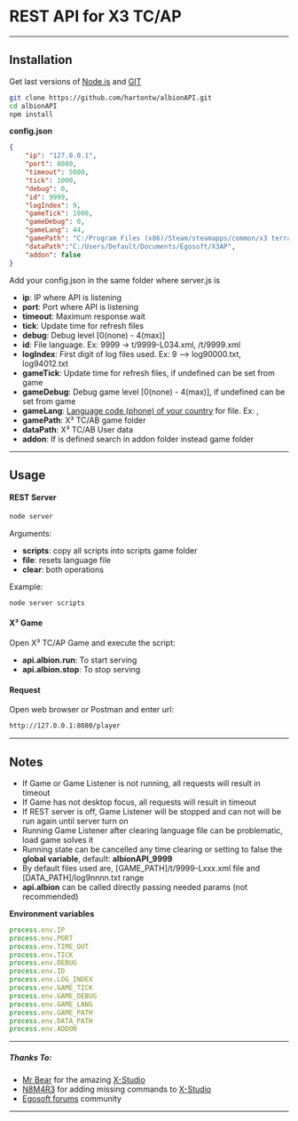 # REST API for X3 TC/AP
---
## Installation
Get last versions of [Node.js](https://nodejs.org/es/) and [GIT](https://git-scm.com/)

```bash
git clone https://github.com/hartontw/albionAPI.git
cd albionAPI
npm install
```

**config.json**
```json
{
    "ip": "127.0.0.1",
    "port": 8080,
    "timeout": 5000,
    "tick": 1000,
    "debug": 0,
    "id": 9999,
    "logIndex": 9,
    "gameTick": 1000,
    "gameDebug": 0,
    "gameLang": 44,
    "gamePath": "C:/Program Files (x86)/Steam/steamapps/common/x3 terran conflict",
    "dataPath":"C:/Users/Default/Documents/Egosoft/X3AP",
    "addon": false
}
```
Add your config.json in the same folder where server.js is
- **ip**: IP where API is listening
- **port**: Port where API is listening
- **timeout**: Maximum response wait
- **tick**: Update time for refresh files
- **debug**: Debug level [0(none) - 4(max)]
- **id**: File language. Ex: 9999 -> t/9999-L034.xml, /t/9999.xml
- **logIndex**: First digit of log files used. Ex: 9 --> log90000.txt, log94012.txt
- **gameTick**: Update time for refresh files, if undefined can be set from game
- **gameDebug**: Debug game level [0(none) - 4(max)], if undefined can be set from game
- **gameLang**: [Language code (phone) of your country](https://www.countrycode.org/) for file. Ex: <language id="34">, <language id="44">
- **gamePath**: X³ TC/AB game folder
- **dataPath**: X³ TC/AB User data
- **addon**: If is defined search in addon folder instead game folder
---
## Usage
#### REST Server
```bash
node server
```
Arguments:
- **scripts**: copy all scripts into scripts game folder
- **file**: resets language file
- **clear**: both operations

Example:
```bash
node server scripts
```

#### X³ Game
Open X³ TC/AP Game and execute the script:
- **api.albion.run**: To start serving
- **api.albion.stop**: To stop serving

#### Request
Open web browser or Postman and enter url:
```bash
http://127.0.0.1:8080/player
```
---
## Notes
- If Game or Game Listener is not running, all requests will result in timeout
- If Game has not desktop focus, all requests will result in timeout
- If REST server is off, Game Listener will be stopped and can not will be run again until server turn on
- Running Game Listener after clearing language file can be problematic, load game solves it
- Running state can be cancelled any time clearing or setting to false the **global variable**, default: **albionAPI_9999**
- By default files used are, [GAME_PATH]/t/9999-Lxxx.xml file and [DATA_PATH]/log9nnnn.txt range
- **api.albion** can be called directly passing needed params (not recommended)

**Environment variables**
```js
process.env.IP
process.env.PORT
process.env.TIME_OUT
process.env.TICK
process.env.DEBUG
process.env.ID
process.env.LOG_INDEX
process.env.GAME_TICK
process.env.GAME_DEBUG
process.env.GAME_LANG
process.env.GAME_PATH
process.env.DATA_PATH
process.env.ADDON
```
---
##### Thanks To:
- [Mr Bear](https://forum.egosoft.com/memberlist.php?mode=viewprofile&u=392909&sid=9c1548efc5c34d3dd65140b72e384ba4) for the amazing [X-Studio](https://forum.egosoft.com/viewtopic.php?t=301433)
- [N8M4R3](https://forum.egosoft.com/memberlist.php?mode=viewprofile&u=240365) for adding missing commands to [X-Studio](https://forum.egosoft.com/viewtopic.php?f=94&t=417934)
- [Egosoft forums](https://forum.egosoft.com/index.php) community
---